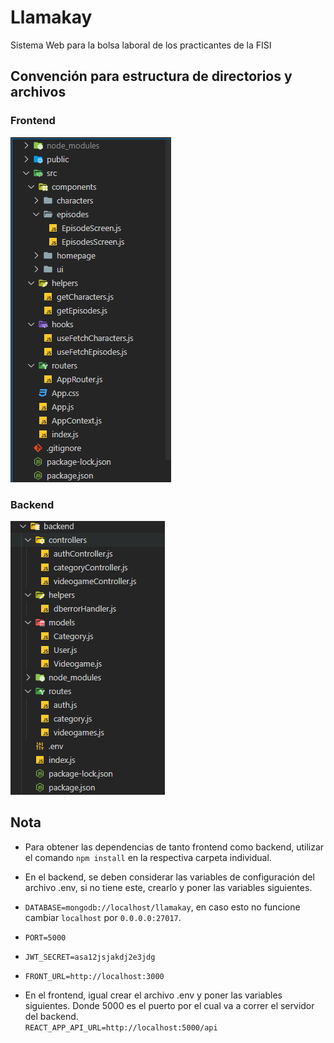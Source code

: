 # Llamakay
Sistema Web para la bolsa laboral de los practicantes de la FISI

## Convención para estructura de directorios y archivos

### Frontend

![](https://github.com/Samuelcodingg/Llamakay/blob/master/frontend/public/frontend-folder-structure.png)

### Backend

![](https://github.com/Samuelcodingg/Llamakay/blob/master/frontend/public/backend-folder-structure.png)

## Nota

* Para obtener las dependencias de tanto frontend como backend, utilizar el comando `npm install` en la respectiva carpeta individual.
* En el backend, se deben considerar las variables de configuración del archivo .env, si no tiene este, crearlo y poner las variables siguientes.  
* `DATABASE=mongodb://localhost/llamakay`, en caso esto no funcione cambiar `localhost` por `0.0.0.0:27017`.
* `PORT=5000`  
* `JWT_SECRET=asa12jsjakdj2e3jdg`  
* `FRONT_URL=http://localhost:3000`

* En el frontend, igual crear el archivo .env y poner las variables siguientes. Donde 5000 es el puerto por el cual va a correr el servidor del backend.  
`REACT_APP_API_URL=http://localhost:5000/api`  
